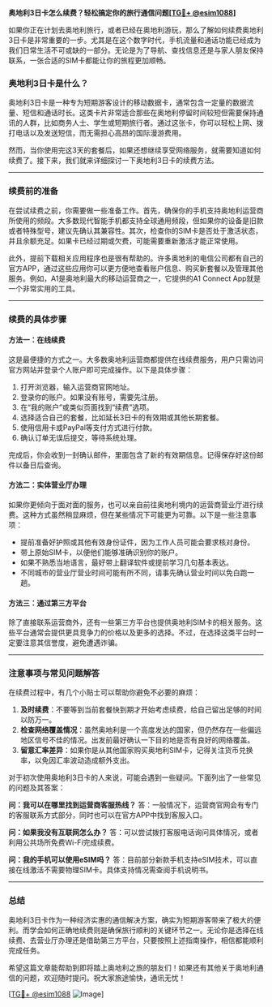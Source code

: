 **奥地利3日卡怎么续费？轻松搞定你的旅行通信问题[[TG💪+ @esim1088](https://t.me/s/esim1088)]**

如果你正在计划去奥地利旅行，或者已经在奥地利游玩，那么了解如何续费奥地利3日卡是非常重要的一步。尤其是在这个数字时代，手机流量和通话功能已经成为我们日常生活不可或缺的一部分。无论是为了导航、查找信息还是与家人朋友保持联系，一张合适的SIM卡都能让你的旅程更加顺畅。

### 奥地利3日卡是什么？

奥地利3日卡是一种专为短期游客设计的移动数据卡，通常包含一定量的数据流量、短信和通话时长。这类卡片非常适合那些在奥地利停留时间较短但需要保持通讯的人群，比如商务人士、学生或短期旅行者。通过这张卡，你可以轻松上网、拨打电话以及发送短信，而无需担心高昂的国际漫游费用。

然而，当你使用完这3天的套餐后，如果还想继续享受网络服务，就需要知道如何续费了。接下来，我们就来详细探讨一下奥地利3日卡的续费方法。

---

### 续费前的准备

在尝试续费之前，你需要做一些准备工作。首先，确保你的手机支持奥地利运营商所使用的频段。大多数现代智能手机都支持全球通用频段，但如果你的设备是旧款或者特殊型号，建议先确认其兼容性。其次，检查你的SIM卡是否处于激活状态，并且余额充足。如果卡已经过期或欠费，可能需要重新激活才能正常使用。

此外，提前下载相关应用程序也是很有帮助的。许多奥地利的电信公司都有自己的官方APP，通过这些应用你可以更方便地查看账户信息、购买新套餐以及管理其他服务。例如，A1是奥地利最大的移动运营商之一，它提供的A1 Connect App就是一个非常实用的工具。

---

### 续费的具体步骤

#### 方法一：在线续费
这是最便捷的方式之一。大多数奥地利运营商都提供在线续费服务，用户只需访问官方网站并登录个人账户即可完成操作。以下是具体步骤：

1. 打开浏览器，输入运营商官网地址。
2. 登录你的账户。如果没有账号，需要先注册。
3. 在“我的账户”或类似页面找到“续费”选项。
4. 选择适合自己的套餐，比如延长3日卡的有效期或其他长期套餐。
5. 使用信用卡或PayPal等支付方式进行付款。
6. 确认订单无误后提交，等待系统处理。

完成后，你会收到一封确认邮件，里面包含了新的有效期信息。记得保存好这份邮件以备日后查询。

#### 方法二：实体营业厅办理
如果你更倾向于面对面的服务，也可以亲自前往奥地利境内的运营商营业厅进行续费。这种方式虽然稍显麻烦，但在某些情况下可能更为可靠。以下是一些注意事项：

- 提前准备好护照或其他有效身份证件，因为工作人员可能会要求核对身份。
- 带上原始SIM卡，以便他们能够准确识别你的账户。
- 如果不熟悉当地语言，最好带上翻译软件或提前学习几句基本表达。
- 不同城市的营业厅营业时间可能有所不同，请事先确认营业时间以免白跑一趟。

#### 方法三：通过第三方平台
除了直接联系运营商外，还有一些第三方平台也提供奥地利SIM卡的相关服务。这些平台通常会提供更具竞争力的价格以及更多的选择。不过，在选择这类平台时一定要注意其信誉度，避免遭遇诈骗。

---

### 注意事项与常见问题解答

在续费过程中，有几个小贴士可以帮助你避免不必要的麻烦：

1. **及时续费**：不要等到当前套餐快到期才开始考虑续费，给自己留出足够的时间以防万一。
2. **检查网络覆盖情况**：虽然奥地利是一个高度发达的国家，但仍然存在一些偏远地区信号不佳的情况。出发前最好确认一下目的地是否有良好的网络覆盖。
3. **留意汇率差异**：如果你是从其他国家购买奥地利SIM卡，记得关注货币兑换率，以免因汇率波动造成额外支出。

对于初次使用奥地利3日卡的人来说，可能会遇到一些疑问。下面列出了一些常见的问题及其答案：

**问：我可以在哪里找到运营商客服热线？**
答：一般情况下，运营商官网会有专门的客服联系方式部分，同时也可以在官方APP中找到客服入口。

**问：如果我没有互联网怎么办？**
答：可以尝试拨打客服电话询问具体情况，或者利用公共场所免费Wi-Fi完成续费。

**问：我的手机可以使用eSIM吗？**
答：目前部分新款手机支持eSIM技术，可以直接在线激活不需要物理SIM卡。具体支持情况需查阅手机说明书。

---

### 总结

奥地利3日卡作为一种经济实惠的通信解决方案，确实为短期游客带来了极大的便利。而学会如何正确地续费则是确保旅行顺利的关键环节之一。无论你是选择在线续费、去营业厅办理还是借助第三方平台，只要按照上述指南操作，相信都能顺利完成任务。

希望这篇文章能帮助到即将踏上奥地利之旅的朋友们！如果还有其他关于奥地利通信的问题，欢迎随时提问。祝大家旅途愉快，通讯无忧！

[[TG💪+ @esim1088](https://t.me/s/esim1088) ![Image](https://i.postimg.cc/4NQfJmqS/Snipaste-2025-05-13-00-14-12.png)]